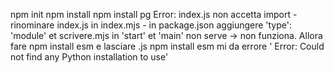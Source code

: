 npm init
npm install
npm install pg
    Error: index.js non accetta import
        - rinominare index.js in index.mjs
        - in package.json aggiungere 'type': 'module' et scrivere.mjs in 'start' et 'main' non serve
    -> non funziona. Allora fare npm install esm e lasciare .js
npm install esm     mi da errore ' Error: Could not find any Python installation to use'


